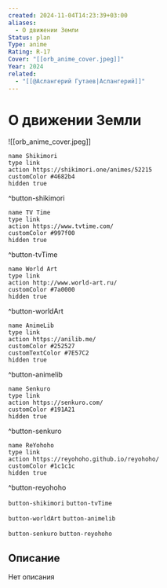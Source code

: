 ```yaml
---
created: 2024-11-04T14:23:39+03:00
aliases:
  - О движении Земли
Status: plan
Type: anime
Rating: R-17
Cover: "[[orb_anime_cover.jpeg]]"
Year: 2024
related:
  - "[[@Аслангерий Гутаев|Аслангерий]]"
---
```


# О движении Земли

![[orb_anime_cover.jpeg]]

```button
name Shikimori
type link
action https://shikimori.one/animes/52215
customColor #4682b4
hidden true
```
^button-shikimori

```button
name TV Time
type link
action https://www.tvtime.com/
customColor #997f00
hidden true
```
^button-tvTime

```button
name World Art
type link
action http://www.world-art.ru/
customColor #7a0000
hidden true
```
^button-worldArt

```button
name AnimeLib
type link
action https://anilib.me/
customColor #252527
customTextColor #7E57C2
hidden true
```
^button-animelib

```button
name Senkuro
type link
action https://senkuro.com/
customColor #191A21
hidden true
```
^button-senkuro

```button
name ReYohoho
type link
action https://reyohoho.github.io/reyohoho/
customColor #1c1c1c
hidden true
```
^button-reyohoho

`button-shikimori` `button-tvTime`

`button-worldArt` `button-animelib`

`button-senkuro` `button-reyohoho`

## Описание

Нет описания
